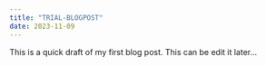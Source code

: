 ```yaml
---
title: "TRIAL-BLOGPOST"
date: 2023-11-09
---
```


This is a quick draft of my first blog post. This can be edit it later...
